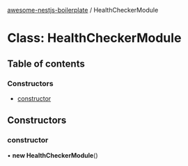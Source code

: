 [awesome-nestjs-boilerplate](../README.md) / HealthCheckerModule

# Class: HealthCheckerModule

## Table of contents

### Constructors

- [constructor](HealthCheckerModule.md#constructor)

## Constructors

### constructor

• **new HealthCheckerModule**()
